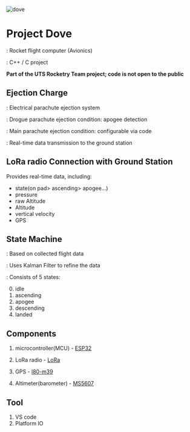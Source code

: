 ![dove](https://github.com/coding-MJ-dev/Dove_public/assets/47417320/cc110999-ebd9-4410-9643-9c85b717eb73)


# Project Dove
: Rocket flight computer (Avionics)

: C++ / C project

**Part of the UTS Rocketry Team project; code is not open to the public**


## Ejection Charge ##
: Electrical parachute ejection system 

: Drogue parachute ejection condition: apogee detection

: Main parachute ejection condition: configurable via code

: Real-time data transmission to the ground station


## LoRa radio Connection with Ground Station ##
Provides real-time data, including: 
   - state(on pad> ascending> apogee...) 
   - pressure
   - raw Altitude
   - Altitude 
   - vertical velocity
   - GPS


## State Machine ##
: Based on collected flight data

: Uses Kalman Filter to refine the data

: Consists of 5 states:

0. idle
1. ascending
2. apogee
3. descending
4. landed

  
## Components ##
1. microcontroller(MCU) - [ESP32](https://www.snapeda.com/parts/ESP32-WROOM-32E/Espressif%20Systems/view-part/?ref=search&t=ESP32)

2. LoRa radio - [LoRa](https://www.snapeda.com/parts/RFM95W-915S2/RF%20Solutions/view-part/?ref=search&t=Lora%20module)

3. GPS - [l80-m39](https://www.snapeda.com/parts/L80-M39/Quectel/view-part/?ref=quectel_in&t=l80-m39&con_ref=N)

4. Altimeter(barometer) - [MS5607](https://www.snapeda.com/parts/MS560702BA03-50/TE%20Connectivity/view-part/?ref=search&t=MS5607)



## Tool ##
1. VS code
2. Platform IO



